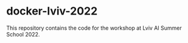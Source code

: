 # docker-lviv-2022

This repository contains the code for the workshop at Lviv AI Summer School 2022.
